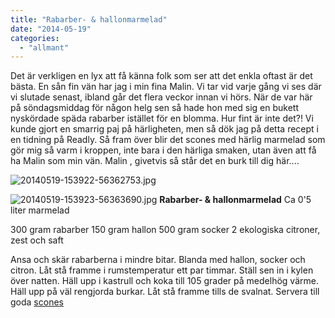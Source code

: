 ```yaml
---
title: "Rabarber- & hallonmarmelad"
date: "2014-05-19"
categories: 
  - "allmant"
---
```


Det är verkligen en lyx att få känna folk som ser att det enkla oftast är det bästa. En sån fin vän har jag i min fina Malin. Vi tar vid varje gång vi ses där vi slutade senast, ibland går det flera veckor innan vi hörs. När de var här på söndagsmiddag för någon helg sen så hade hon med sig en bukett nyskördade späda rabarber istället för en blomma. Hur fint är inte det?! Vi kunde gjort en smarrig paj på härligheten, men så dök jag på detta recept i en tidning på Readly. Så fram över blir det scones med härlig marmelad som gör mig så varm i kroppen, inte bara i den härliga smaken, utan även att få ha Malin som min vän. Malin , givetvis så står det en burk till dig här....  
  
![20140519-153922-56362753.jpg](/static/img/20140519-153922-56362753.jpg)
  
![20140519-153923-56363690.jpg](/static/img/20140519-153923-56363690.jpg)
**Rabarber- & hallonmarmelad** Ca 0'5 liter marmelad

300 gram rabarber 150 gram hallon 500 gram socker 2 ekologiska citroner, zest och saft

Ansa och skär rabarberna i mindre bitar. Blanda med hallon, socker och citron. Låt stå framme i rumstemperatur ett par timmar. Ställ sen in i kylen över natten. Häll upp i kastrull och koka till 105 grader på medelhög värme. Häll upp på väl rengjorda burkar. Låt stå framme tills de svalnat. Servera till goda [scones](/posts/scones/)
